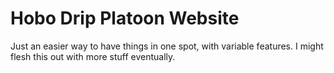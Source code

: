 # Hobo Drip Platoon Website

Just an easier way to have things in one spot, with variable features. I might flesh this out with more stuff eventually.
